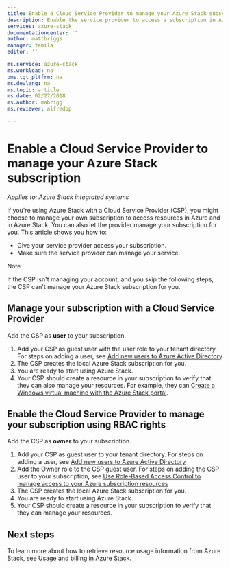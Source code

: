 ```yaml
---
title: Enable a Cloud Service Provider to manage your Azure Stack subscription | Microsoft Docs
description: Enable the service provider to access a subscription in Azure Stack.
services: azure-stack
documentationcenter: ''
author: mattbriggs
manager: femila
editor: ''

ms.service: azure-stack
ms.workload: na
pms.tgt_pltfrm: na
ms.devlang: na
ms.topic: article
ms.date: 02/27/2018
ms.author: mabrigg
ms.reviewer: alfredop

---
```


# Enable a Cloud Service Provider to manage your Azure Stack subscription

*Applies to: Azure Stack integrated systems*

If you're using Azure Stack with a Cloud Service Provider (CSP), you might choose to manage your own subscription to access resources in Azure and in Azure Stack. You can also let the provider manage your subscription for you. This article shows you how to:

 * Give your service provider access your subscription.
 * Make sure the service provider can manage your service.

> [!Note]
>  If the CSP isn't managing your account, and you skip the following steps, the CSP can't manage your Azure Stack subscription for you.

## Manage your subscription with a Cloud Service Provider

Add the CSP as **user** to your subscription.

1. Add your CSP as guest user with the user role to your tenant directory.  For steps on adding a user, see [Add new users to Azure Active Directory](https://docs.microsoft.com/azure/active-directory/add-users-azure-active-directory)
2. The CSP creates the local Azure Stack subscription for you.
3. You are ready to start using Azure Stack.
4. Your CSP should create a resource in your subscription to verify that they can also manage your resources. For example, they can [Create a Windows virtual machine with the Azure Stack portal](azure-stack-quick-windows-portal.md).

## Enable the Cloud Service Provider to manage your subscription using RBAC rights

Add the CSP as **owner** to your subscription.

1. Add your CSP as guest user to your tenant directory.  For steps on adding a user, see [Add new users to Azure Active Directory](https://docs.microsoft.com/azure/active-directory/add-users-azure-active-directory)
2. Add the Owner role to the CSP guest user. For steps on adding the CSP user to your subscription, see [Use Role-Based Access Control to manage access to your Azure subscription resources](https://docs.microsoft.com/azure/role-based-access-control/role-assignments-portal)
3. The CSP creates the local Azure Stack subscription for you.
4. You are ready to start using Azure Stack.
5. Your CSP should create a resource in your subscription to verify that they can manage your resources.

## Next steps

To learn more about how to retrieve resource usage information from Azure Stack, see [Usage and billing in Azure Stack](../azure-stack-billing-and-chargeback.md).
